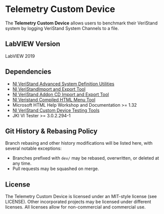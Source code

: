# Telemetry Custom Device

The **Telemetry Custom Device** allows users to benchmark their VeriStand system by logging VeriStand System Channels to a file.

## LabVIEW Version

LabVIEW 2019

## Dependencies

- [NI VeriStand Advanced System Definition Utilities](https://github.com/ni/niveristand-custom-device-development-tools)
- [NI VeriStandImport and Export Tool](https://github.com/ni/niveristand-custom-device-development-tools)
- [NI VeriStand Addon CD Import and Export Tool](https://github.com/ni/niveristand-custom-device-development-tools)
- [NI Veristand Compiled HTML Menu Tool](https://github.com/ni/niveristand-custom-device-development-tools)
- Microsoft HTML Help Workshop and Documentation >= 1.32
- [NI VeriStand Custom Device Testing Tools](https://github.com/ni/niveristand-custom-device-testing-tools)
- JKI VI Tester >= 3.0.2.294-1

## Git History & Rebasing Policy

Branch rebasing and other history modifications will be listed here, with several notable exceptions:
- Branches prefixed with `dev/` may be rebased, overwritten, or deleted at any time.
- Pull requests may be squashed on merge.

## License

The Telemetry Custom Device is licensed under an MIT-style license (see LICENSE). Other incorporated projects may be licensed under different licenses. All licenses allow for non-commercial and commercial use.
